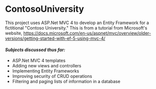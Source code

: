 # ContosoUniversity
This project uses ASP.Net MVC 4 to develop an Entity Framework for a fictitional "Contoso University." 
This is from a tutorial from Microsoft's website, https://docs.microsoft.com/en-us/aspnet/mvc/overview/older-versions/getting-started-with-ef-5-using-mvc-4/ 

#### *Subjects discussed thus far:*
- ASP.Net MVC 4 templates  
- Adding new views and controllers  
- Implementing Entity Frameworks  
- Improving security of CRUD operations  
- Filtering and paging lists of information in a database  